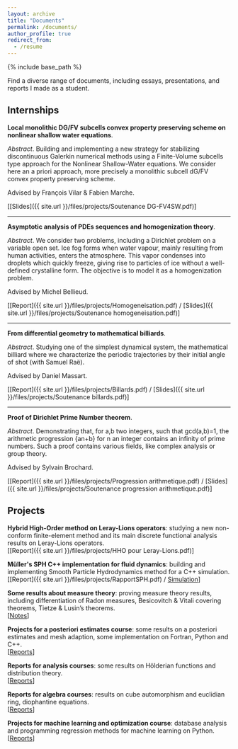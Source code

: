 ```yaml
---
layout: archive
title: "Documents"
permalink: /documents/
author_profile: true
redirect_from:
  - /resume
---
```


{% include base_path %}

Find a diverse range of documents, including essays, presentations, and reports I made as a student. 

## Internships

<b> Local monolithic DG/FV subcells convex property preserving scheme on nonlinear shallow water equations</b>.

<i>Abstract</i>. Building and implementing a new strategy for stabilizing discontinuous Galerkin numerical methods using a Finite-Volume subcells type approach for the Nonlinear Shallow-Water equations. We consider here an a priori approach, more precisely a monolithic subcell dG/FV convex property preserving scheme. 

Advised by François Vilar & Fabien Marche.

[[Slides]({{ site.url }}/files/projects/Soutenance DG-FV4SW.pdf)]

***

<b> Asymptotic analysis of PDEs sequences and homogenization theory</b>.

<i>Abstract</i>. We consider two problems, including a Dirichlet problem on a variable open set. Ice fog forms when water vapour, mainly resulting from human activities, enters the atmosphere. This vapor condenses into droplets which quickly freeze, giving rise to particles of ice without a well-defined crystalline form. The objective is to model it as a homogenization problem. 

Advised by Michel Bellieud.

[[Report]({{ site.url }}/files/projects/Homogeneisation.pdf) / [Slides]({{ site.url }}/files/projects/Soutenance homogeneisation.pdf)]

***

<b> From differential geometry to mathematical billiards</b>.

<i>Abstract</i>. Studying one of the simplest dynamical system, the mathematical billiard where we characterize the periodic trajectories by their initial angle of shot (with Samuel Raë).

Advised by Daniel Massart.

[[Report]({{ site.url }}/files/projects/Billards.pdf) / [Slides]({{ site.url }}/files/projects/Soutenance billards.pdf)]

***

<b> Proof of Dirichlet Prime Number theorem</b>.

<i>Abstract</i>. Demonstrating that, for a,b two integers, such that gcd(a,b)=1, the arithmetic progression {an+b} for n an integer contains an infinity of prime numbers. Such a proof contains various fields, like complex analysis or group theory. 

Advised by Sylvain Brochard.

[[Report]({{ site.url }}/files/projects/Progression arithmetique.pdf) / [Slides]({{ site.url }}/files/projects/Soutenance progression arithmetique.pdf)]

## Projects

<b>Hybrid High-Order method on Leray-Lions operators</b>: studying a new non-conform finite-element method and its main discrete functional analysis results on Leray-Lions operators.<br>
[[Report]({{ site.url }}/files/projects/HHO pour Leray-Lions.pdf)]

<b>Müller's SPH C++ implementation for fluid dynamics</b>: building and implementing Smooth Particle Hydrodynamics method for a C++ simulation.<br>
[[Report]({{ site.url }}/files/projects/RapportSPH.pdf) / [Simulation](https://drive.google.com/file/d/1cjR-ff4ITVlfS-i6fOHcgMsZEe19j2L_/view?usp=share_link)]

<b>Some results about measure theory</b>: proving measure theory results, including differentiation of Radon measures, Besicovitch & Vitali covering theorems, Tietze & Lusin’s theorems.<br>[[Notes](https://drive.google.com/drive/folders/13TeVJGtoIO5Xk9MxeGtBkZnzkxi8J9TG?usp=sharing)]

<b>Projects for a posteriori estimates course</b>: some results on a posteriori estimates and mesh adaption, some implementation on Fortran, Python and C++.<br>[[Reports](https://drive.google.com/drive/folders/1z1DtewZAjelfo_tHnjh6TZzA_A_a4aCj?usp=sharing)]

<b>Reports for analysis courses</b>: some results on Hölderian functions and distribution theory.<br> [[Reports](https://drive.google.com/drive/folders/1pF1-KXYOm8rfycXRVeirWSbSoufYTr0s?usp=sharing)]

<b>Reports for algebra courses</b>: results on cube automorphism and euclidian ring, diophantine equations.<br> [[Reports](https://drive.google.com/drive/folders/12k5KvgNMU8iEU9qYQoFYRyaJ8ebhsgBu?usp=sharing)]

<b>Projects for machine learning and optimization course</b>: database analysis and programming regression methods for machine learning on Python.<br>[[Reports](https://drive.google.com/drive/folders/1eqYNW_TL_0TBVxVPYGF3PJ686cYDTE3d?usp=sharing)]





